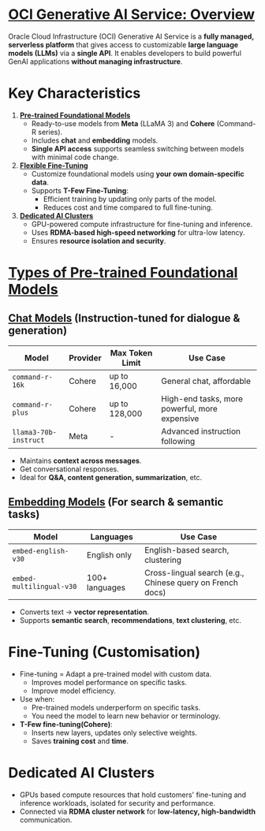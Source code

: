 # [**OCI Generative AI Service: Overview**](https://docs.oracle.com/en-us/iaas/Content/generative-ai/overview.htm)

Oracle Cloud Infrastructure (OCI) Generative AI Service is a **fully managed, serverless platform** that gives access to customizable **large language models (LLMs)** via a **single API**. It enables developers to build powerful GenAI applications **without managing infrastructure**.
#  Key Characteristics

1. **[Pre-trained Foundational Models](https://docs.oracle.com/en-us/iaas/Content/generative-ai/pretrained-models.htm#pretrained-models)**    
    - Ready-to-use models from **Meta** (LLaMA 3) and **Cohere** (Command-R series).
    - Includes **chat** and **embedding** models.
    - **Single API access** supports seamless switching between models with minimal code change.
2. **[Flexible Fine-Tuning](https://docs.oracle.com/en-us/iaas/Content/generative-ai/create-new-model.htm#create-new-model)**
    - Customize foundational models using **your own domain-specific data**.
    - Supports **T-Few Fine-Tuning**:
        - Efficient training by updating only parts of the model.
        - Reduces cost and time compared to full fine-tuning.
3. **[Dedicated AI Clusters](https://docs.oracle.com/en-us/iaas/Content/generative-ai/create-ai-cluster-hosting.htm#create-ai-cluster-hosting)**
    - GPU-powered compute infrastructure for fine-tuning and inference.
    - Uses **RDMA-based high-speed networking** for ultra-low latency.
    - Ensures **resource isolation and security**.
# [Types of Pre-trained Foundational Models](https://docs.oracle.com/en-us/iaas/Content/generative-ai/pretrained-models.htm)

## [**Chat Models**](https://docs.oracle.com/en-us/iaas/Content/generative-ai/use-playground-chat.htm#chat) (Instruction-tuned for dialogue & generation)

| Model                 | Provider | Max Token Limit | Use Case                                      |
| --------------------- | -------- | --------------- | --------------------------------------------- |
| `command-r-16k`       | Cohere   | up to 16,000    | General chat, affordable                      |
| `command-r-plus`      | Cohere   | up to 128,000   | High-end tasks, more powerful, more expensive |
| `llama3-70b-instruct` | Meta     | -               | Advanced instruction following                |

- Maintains **context across messages**.
- Get conversational responses.
- Ideal for **Q&A, content generation, summarization**, etc.
## [**Embedding Models**](https://docs.oracle.com/en-us/iaas/Content/generative-ai/use-playground-embed.htm#playground-embed) (For search & semantic tasks)

| Model                    | Languages      | Use Case                                                  |
| ------------------------ | -------------- | --------------------------------------------------------- |
| `embed-english-v30`      | English only   | English-based search, clustering                          |
| `embed-multilingual-v30` | 100+ languages | Cross-lingual search (e.g., Chinese query on French docs) |

- Converts text → **vector representation**.
- Supports **semantic search**, **recommendations**, **text clustering**, etc.
# Fine-Tuning (Customisation)

- Fine-tuning = Adapt a pre-trained model with custom data.
	- Improves model performance on specific tasks.
	- Improve model efficiency.
- Use when:
    - Pre-trained models underperform on specific tasks.
    - You need the model to learn new behavior or terminology.
- **T-Few fine-tuning(Cohere)**:
    - Inserts new layers, updates only selective weights.
    - Saves **training cost** and **time**.
# **Dedicated AI Clusters**

- GPUs based compute resources that hold customers' fine-tuning and inference workloads, isolated for security and performance.
- Connected via **RDMA cluster network** for **low-latency, high-bandwidth** communication.